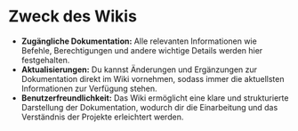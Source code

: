 # Zweck des Wikis

- **Zugängliche Dokumentation:** Alle relevanten Informationen wie Befehle, Berechtigungen und andere wichtige Details
  werden hier festgehalten.
- **Aktualisierungen:** Du kannst Änderungen und Ergänzungen zur Dokumentation direkt im Wiki vornehmen, sodass immer
  die aktuellsten Informationen zur Verfügung stehen.
- **Benutzerfreundlichkeit:** Das Wiki ermöglicht eine klare und strukturierte Darstellung der Dokumentation, wodurch
  dir die Einarbeitung und das Verständnis der Projekte erleichtert werden.
